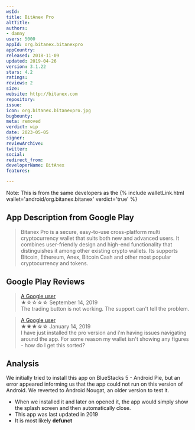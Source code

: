```yaml
---
wsId: 
title: BitAnex Pro
altTitle: 
authors:
- danny
users: 5000
appId: org.bitanex.bitanexpro
appCountry: 
released: 2018-11-09
updated: 2019-04-26
version: 3.1.22
stars: 4.2
ratings: 
reviews: 2
size: 
website: http://bitanex.com
repository: 
issue: 
icon: org.bitanex.bitanexpro.jpg
bugbounty: 
meta: removed
verdict: wip
date: 2023-05-05
signer: 
reviewArchive: 
twitter: 
social: 
redirect_from: 
developerName: BitAnex
features: 

---
```


Note: This is from the same developers as the {% include walletLink.html wallet='android/org.bitanex.bitanex' verdict='true' %}

## App Description from Google Play 

> Bitanex Pro is a secure, easy-to-use cross-platform multi cryptocurrency wallet that suits both new and advanced users. It combines user-friendly design and high-end functionality that distinguishes it among other existing crypto wallets. Its supports Bitcoin, Ethereum, Anex, Bitcoin Cash and other most popular cryptocurrency and tokens.

## Google Play Reviews 

> [A Google user](https://play.google.com/store/apps/details?id=org.bitanex.bitanexpro&gl=us)<br>
  ★☆☆☆☆ September 14, 2019 <br>
       The trading button is not working. The support can't tell the problem.

> [A Google user](https://play.google.com/store/apps/details?id=org.bitanex.bitanexpro&gl=us)<br>
  ★★★☆☆ January 14, 2019 <br>
       I have just installed the pro version and i'm having issues navigating around the app. For some reason my wallet isn't showing any figures - how do I get this sorted?

## Analysis 

We initially tried to install this app on BlueStacks 5 - Android Pie, but an error appeared informing us that the app could not run on this version of Android. We reverted to Android Nougat, an older version to test it. 

- When we installed it and later on opened it, the app would simply show the splash screen and then automatically close. 
- This app was last updated in 2019 
- It is most likely **defunct**
